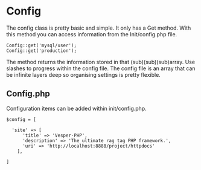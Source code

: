 # Config

The config class is pretty basic and simple. It only has a Get method. With this method you can access information from the Init/config.php file.

```
Config::get('mysql/user');
Config::get('production');
```
The method returns the information stored in that (sub)(sub)(sub)array.
Use slashes to progress within the config file. The config file is an array that can be infinite layers deep so organising settings is pretty flexible.

## Config.php

Configuration items can be added within init/config.php.

```
$config = [

  'site' => [
      'title' => 'Vesper-PHP',
      'description' => 'The ultimate rag tag PHP framework.',
      'uri' => 'http://localhost:8888/project/httpdocs'
    ],

]
```
